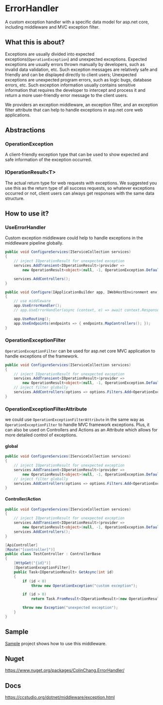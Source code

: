 # ErrorHandler
A custom exception handler with a specific data model for asp.net core, including middleware and MVC exception filter.

## What this is about? 
Exceptions are usually divided into expected exceptions(`OperationException`) and unexpected exceptions. Expected exceptions are usually errors thrown manually by developers, such as invalid data validation, etc. Such exception messages are relatively safe and friendly and can be displayed directly to client users; Unexpected exceptions are unexpected program errors, such as logic bugs, database errors, etc. Such exception information usually contains sensitive information that requires the developer to intercept and process it and return a more user-friendly error message to the client users.

We providers an exception middleware, an exception filter, and an exception filter attribute that can help to handle exceptions in asp.net core web applications.

## Abstractions
### OperationException
A client-friendly exception type that can be used to show expected and safe information of the exception occurred.

### IOperationResult&lt;T&gt;
The actual return type for web requests with exceptions. We suggested you use this as the return type of all success requests, so whatever exceptions occurred or not, client users can always get responses with the same data structure. 

## How to use it?
### UseErrorHandler
Custom exception middleware could help to handle exceptions in the middleware pipeline globally.

```csharp
public void ConfigureServices(IServiceCollection services)
{
    // inject IOperationResult for unexpected exception
    services.AddTransient<IOperationResult>(provider =>
        new OperationResult<object>(null, -1, OperationException.DefaultMessage));

    services.AddControllers();
}

public void Configure(IApplicationBuilder app, IWebHostEnvironment env)
{
    // use middleware
    app.UseErrorHandler();
    // app.UseErrorHandler(async (context, e) => await context.Response.WriteAsync("unexpected exception"));

    app.UseRouting();
    app.UseEndpoints(endpoints => { endpoints.MapControllers(); });
}
```

### OperationExceptionFilter
`OperationExceptionFilter` can be used for asp.net core MVC application to handle exceptions of the framework.
```csharp
public void ConfigureServices(IServiceCollection services)
{
    // inject IOperationResult for unexpected exception
    services.AddTransient<IOperationResult>(provider =>
        new OperationResult<object>(null, -1, OperationException.DefaultMessage));
    // inject filter globally  
    services.AddControllers(options => options.Filters.Add<OperationExceptionFilter>());
}
```

### OperationExceptionFilterAttribute
we could use `OperationExceptionFilterAttribute` in the same way as `OperationExceptionFilter` to handle MVC framework exceptions. Plus, it can also be used on Controllers and Actions as an Attribute which allows for more detailed control of exceptions.
#### global
```csharp
public void ConfigureServices(IServiceCollection services)
{
    // inject IOperationResult for unexpected exception
    services.AddTransient<IOperationResult>(provider =>
        new OperationResult<object>(null, -1, OperationException.DefaultMessage));
    // inject filter globally  
    services.AddControllers(options => options.Filters.Add<OperationExceptionFilterAttribute>());
}
```
#### Controller/Action
```csharp
public void ConfigureServices(IServiceCollection services)
{
    // inject IOperationResult for unexpected exception
    services.AddTransient<IOperationResult>(provider =>
        new OperationResult<object>(null, -1, OperationException.DefaultMessage));
    services.AddControllers();
}

[ApiController]
[Route("[controller]")]
public class TestController : ControllerBase
{
    [HttpGet("{id}")]
    [OperationExceptionFilter]
    public Task<IOperationResult> GetAsync(int id)
    {
        if (id < 0)
            throw new OperationException("custom exception");

        if (id > 0)
            return Task.FromResult<IOperationResult>(new OperationResult<string>("success"));

        throw new Exception("unexpected exception");
    }
}
``` 

## Sample
[Sample](https://github.com/colin-chang/ErrorHandler/tree/master/ColinChang.ErrorHandler.Sameple) project shows how to use this middleware.

## Nuget
https://www.nuget.org/packages/ColinChang.ErrorHandler/

## Docs
https://ccstudio.org/dotnet/middleware/exception.html

